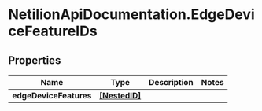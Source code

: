 # NetilionApiDocumentation.EdgeDeviceFeatureIDs

## Properties
Name | Type | Description | Notes
------------ | ------------- | ------------- | -------------
**edgeDeviceFeatures** | [**[NestedID]**](NestedID.md) |  | 



